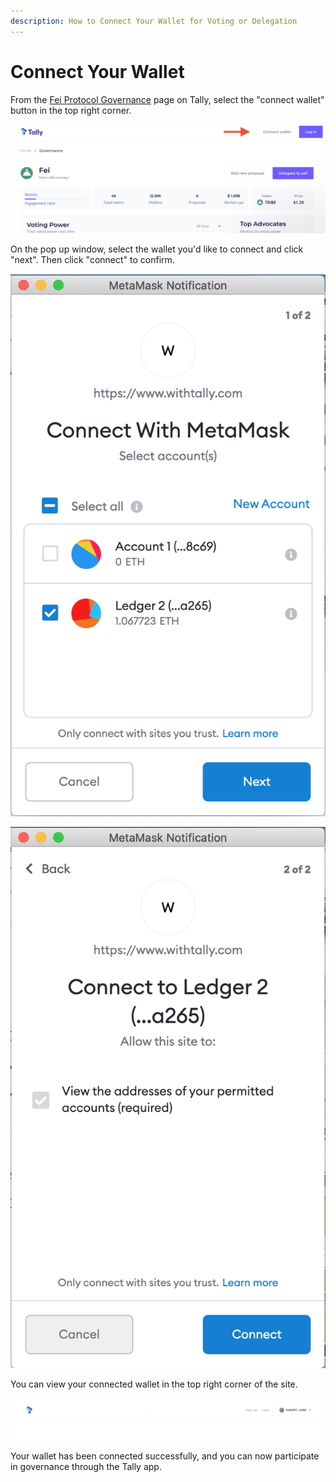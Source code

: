 ```yaml
---
description: How to Connect Your Wallet for Voting or Delegation
---
```


# Connect Your Wallet

From the [Fei Protocol Governance](https://www.withtally.com/governance/fei) page on Tally, select the "connect wallet" button in the top right corner.

![](../../.gitbook/assets/image%20%2821%29.png)

On the pop up window, select the wallet you'd like to connect and click "next". Then click "connect" to confirm.

![](../../.gitbook/assets/image%20%286%29.png)

![](../../.gitbook/assets/image%20%284%29.png)

You can view your connected wallet in the top right corner of the site.

![](../../.gitbook/assets/image%20%2814%29.png)

Your wallet has been connected successfully, and you can now participate in governance through the Tally app.

